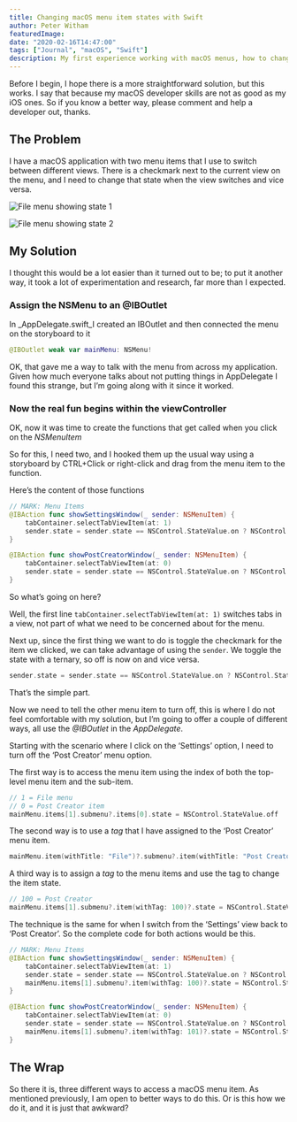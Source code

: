 ```yaml
---
title: Changing macOS menu item states with Swift
author: Peter Witham
featuredImage:
date: "2020-02-16T14:47:00"
tags: ["Journal", "macOS", "Swift"]
description: My first experience working with macOS menus, how to change the state of a menu item using Swift.
---
```


Before I begin, I hope there is a more straightforward solution, but this works. I say that because my macOS developer skills are not as good as my iOS ones. So if you know a better way, please comment and help a developer out, thanks.

## The Problem

I have a macOS application with two menu items that I use to switch between different views. There is a checkmark next to the current view on the menu, and I need to change that state when the view switches and vice versa.

![File menu showing state 1](/images/2020-02-16/macOS_Menu_with_state.png)

![File menu showing state 2](/images/2020-02-16/macOS_Menu_with_state2.png)

## My Solution

I thought this would be a lot easier than it turned out to be; to put it another way, it took a lot of experimentation and research, far more than I expected.

### Assign the NSMenu to an @IBOutlet

In \_AppDelegate.swift_I created an IBOutlet and then connected the menu on the storyboard to it

```swift
@IBOutlet weak var mainMenu: NSMenu!
```

OK, that gave me a way to talk with the menu from across my application. Given how much everyone talks about not putting things in AppDelegate I found this strange, but I’m going along with it since it worked.

### Now the real fun begins within the viewController

OK, now it was time to create the functions that get called when you click on the _NSMenuItem_

So for this, I need two, and I hooked them up the usual way using a storyboard by CTRL+Click or right-click and drag from the menu item to the function.

Here’s the content of those functions

```swift
// MARK: Menu Items
@IBAction func showSettingsWindow(_ sender: NSMenuItem) {
    tabContainer.selectTabViewItem(at: 1)
    sender.state = sender.state == NSControl.StateValue.on ? NSControl.StateValue.off : NSControl.StateValue.on
}

@IBAction func showPostCreatorWindow(_ sender: NSMenuItem) {
    tabContainer.selectTabViewItem(at: 0)
    sender.state = sender.state == NSControl.StateValue.on ? NSControl.StateValue.off : NSControl.StateValue.on
}
```

So what’s going on here?

Well, the first line `tabContainer.selectTabViewItem(at: 1)` switches tabs in a view, not part of what we need to be concerned about for the menu.

Next up, since the first thing we want to do is toggle the checkmark for the item we clicked, we can take advantage of using the `sender`. We toggle the state with a ternary, so off is now on and vice versa.

```swift
sender.state = sender.state == NSControl.StateValue.on ? NSControl.StateValue.off : NSControl.StateValue.on
```

That’s the simple part.

Now we need to tell the other menu item to turn off, this is where I do not feel comfortable with my solution, but I’m going to offer a couple of different ways, all use the _@IBOutlet_ in the _AppDelegate_.

Starting with the scenario where I click on the ‘Settings’ option, I need to turn off the ‘Post Creator’ menu option.

The first way is to access the menu item using the index of both the top-level menu item and the sub-item.

```swift
// 1 = File menu
// 0 = Post Creator item
mainMenu.items[1].submenu?.items[0].state = NSControl.StateValue.off
```

The second way is to use a _tag_ that I have assigned to the ‘Post Creator’ menu item.

```swift
mainMenu.item(withTitle: "File")?.submenu?.item(withTitle: "Post Creator")?.state = NSControl.StateValue.off
```

A third way is to assign a _tag_ to the menu items and use the tag to change the item state.

```swift
// 100 = Post Creator
mainMenu.items[1].submenu?.item(withTag: 100)?.state = NSControl.StateValue.off
```

The technique is the same for when I switch from the ‘Settings’ view back to ‘Post Creator’. So the complete code for both actions would be this.

```swift
// MARK: Menu Items
@IBAction func showSettingsWindow(_ sender: NSMenuItem) {
    tabContainer.selectTabViewItem(at: 1)
    sender.state = sender.state == NSControl.StateValue.on ? NSControl.StateValue.off : NSControl.StateValue.on
    mainMenu.items[1].submenu?.item(withTag: 100)?.state = NSControl.StateValue.off
}

@IBAction func showPostCreatorWindow(_ sender: NSMenuItem) {
    tabContainer.selectTabViewItem(at: 0)
    sender.state = sender.state == NSControl.StateValue.on ? NSControl.StateValue.off : NSControl.StateValue.on
    mainMenu.items[1].submenu?.item(withTag: 101)?.state = NSControl.StateValue.off
}
```

## The Wrap

So there it is, three different ways to access a macOS menu item. As mentioned previously, I am open to better ways to do this. Or is this how we do it, and it is just that awkward?
